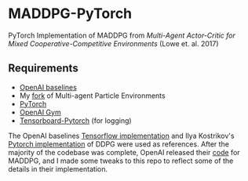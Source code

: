 # MADDPG-PyTorch
PyTorch Implementation of MADDPG from *Multi-Agent Actor-Critic for Mixed
Cooperative-Competitive Environments* (Lowe et. al. 2017)

## Requirements

* [OpenAI baselines](https://github.com/openai/baselines)
* My [fork](https://github.com/shariqiqbal2810/multiagent-particle-envs) of Multi-agent Particle Environments
* [PyTorch](http://pytorch.org/)
* [OpenAI Gym](https://github.com/openai/gym)
* [Tensorboard-Pytorch](https://github.com/lanpa/tensorboard-pytorch) (for logging)


The OpenAI baselines [Tensorflow implementation](https://github.com/openai/baselines/tree/master/baselines/ddpg) and Ilya Kostrikov's [Pytorch implementation](https://github.com/ikostrikov/pytorch-ddpg-naf) of DDPG were used as references. After the majority of the codebase was complete, OpenAI released their [code](https://github.com/openai/maddpg) for MADDPG, and I made some tweaks to this repo to reflect some of the details in their implementation.